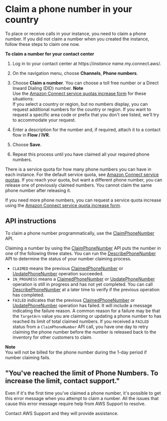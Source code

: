 # Claim a phone number in your country<a name="claim-phone-number"></a>

To place or receive calls in your instance, you need to claim a phone number\. If you did not claim a number when you created the instance, follow these steps to claim one now\.

**To claim a number for your contact center**

1. Log in to your contact center at https://*instance name*\.my\.connect\.aws/\.

1. On the navigation menu, choose **Channels**, **Phone numbers**\.

1. Choose **Claim a number**\. You can choose a toll free number or a Direct Inward Dialing \(DID\) number\.
**Note**  
Use the [Amazon Connect service quotas increase form](https://console.aws.amazon.com/support/home#/case/create?issueType=service-limit-increase&limitType=service-code-connect) for these situations:   
If you select a country or region, but no numbers display, you can request additional numbers for the country or region\. 
If you want to request a specific area code or prefix that you don't see listed, we'll try to accommodate your request\.

1. Enter a description for the number and, if required, attach it to a contact flow in **Flow / IVR**\.

1. Choose **Save**\.

1. Repeat this process until you have claimed all your required phone numbers\.

There is a service quota for how many phone numbers you can have in each instance\. For the default service quota, see [Amazon Connect service quotas](amazon-connect-service-limits.md)\. If you reach your quota, but want a different phone number, you can release one of previously claimed numbers\. You cannot claim the same phone number after releasing it\. 

If you need more phone numbers, you can request a service quota increase using the [Amazon Connect service quota increase form](https://console.aws.amazon.com/support/home#/case/create?issueType=service-limit-increase&limitType=service-code-connect)\.

## API instructions<a name="claim-phone-number-programmatically"></a>

To claim a phone number programmatically, use the [ClaimPhoneNumber](https://docs.aws.amazon.com/connect/latest/APIReference/API_ClaimPhoneNumber.html) API\. 

Claiming a number by using the [ClaimPhoneNumber](https://docs.aws.amazon.com/connect/latest/APIReference/API_ClaimPhoneNumber.html) API puts the number in one of the following three states\. You can run the [DescribePhoneNumber](https://docs.aws.amazon.com/connect/latest/APIReference/API_DescribePhoneNumber.html) API to determine the status of your number claiming process\. 
+ `CLAIMED` means the previous [ClaimedPhoneNumber](https://docs.aws.amazon.com/connect/latest/APIReference/API_ClaimedPhoneNumber.html) or [UpdatePhoneNumber](https://docs.aws.amazon.com/connect/latest/APIReference/API_UpdatePhoneNumber.html) operation succeeded\.
+ `IN_PROGRESS` means a [ClaimedPhoneNumber](https://docs.aws.amazon.com/connect/latest/APIReference/API_ClaimedPhoneNumber.html) or [UpdatePhoneNumber](https://docs.aws.amazon.com/connect/latest/APIReference/API_UpdatePhoneNumber.html) operation is still in progress and has not yet completed\. You can call [DescribePhoneNumber](https://docs.aws.amazon.com/connect/latest/APIReference/API_DescribePhoneNumber.html) at a later time to verify if the previous operation has completed\.
+ `FAILED` indicates that the previous [ClaimedPhoneNumber](https://docs.aws.amazon.com/connect/latest/APIReference/API_ClaimedPhoneNumber.html) or [UpdatePhoneNumber](https://docs.aws.amazon.com/connect/latest/APIReference/API_UpdatePhoneNumber.html) operation has failed\. It will include a message indicating the failure reason\. A common reason for a failure may be that the `TargetArn` value you are claiming or updating a phone number to has reached its limit of total claimed numbers\. If you received a `FAILED` status from a `ClaimPhoneNumber` API call, you have one day to retry claiming the phone number before the number is released back to the inventory for other customers to claim\.

**Note**  
You will not be billed for the phone number during the 1\-day period if number claiming fails\. 

## "You've reached the limit of Phone Numbers\. To increase the limit, contact support\."<a name="phone-number-limit-message"></a>

Even if it's the first time you've claimed a phone number, it's possible to get this error message when you attempt to claim a number\. All the issues that cause this error message require help from AWS Support to resolve\. 

 Contact AWS Support and they will provide assistance\.